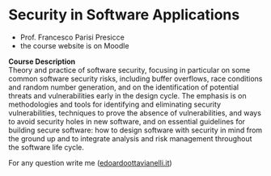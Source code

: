 # Security in Software Applications

- Prof. Francesco Parisi Presicce
- the course website is on Moodle

**Course Description**  
Theory and practice of software security, focusing in particular on some common software security risks, including buffer overflows, race conditions and random number generation, and on the identification of potential threats and vulnerabilities early in the design cycle. The emphasis is on methodologies and tools for identifying and eliminating security vulnerabilities, techniques to prove the absence of vulnerabilities, and ways to avoid security holes in new software, and on essential guidelines for building secure software: how to design software with security in mind from the ground up and to integrate analysis and risk management throughout the software life cycle.

For any question write me ([edoardoottavianelli.it](https://www.edoardoottavianelli.it/))
